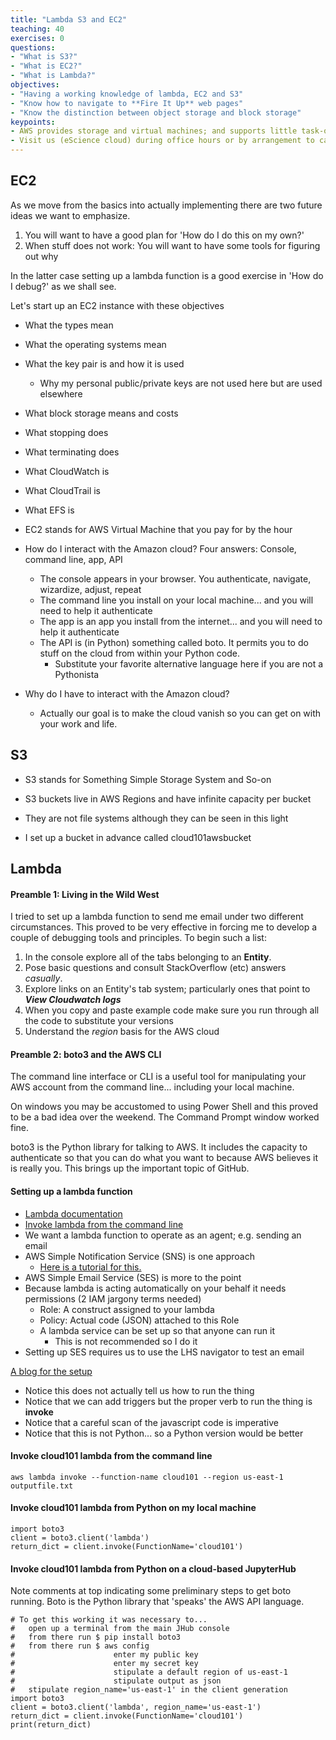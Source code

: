 ```yaml
---
title: "Lambda S3 and EC2"
teaching: 40
exercises: 0
questions:
- "What is S3?"
- "What is EC2?"
- "What is Lambda?"
objectives:
- "Having a working knowledge of lambda, EC2 and S3"
- "Know how to navigate to **Fire It Up** web pages"
- "Know the distinction between object storage and block storage"
keypoints:
- AWS provides storage and virtual machines; and supports little task-oriented creatures called Lambda functions
- Visit us (eScience cloud) during office hours or by arrangement to carry this further
---
```



## EC2


As we move from the basics into actually implementing there are two future ideas we want to emphasize.


1. You will want to have a good plan for 'How do I do this on my own?'
2. When stuff does not work: You will want to have some tools for figuring out why


In the latter case setting up a lambda function is a good exercise in 'How do I debug?' as we shall see.


Let's start up an EC2 instance with these objectives
- What the types mean
- What the operating systems mean
- What the key pair is and how it is used
  - Why my personal public/private keys are not used here but are used elsewhere
- What block storage means and costs
- What stopping does
- What terminating does
- What CloudWatch is
- What CloudTrail is
- What EFS is

- EC2 stands for AWS Virtual Machine that you pay for by the hour
- How do I interact with the Amazon cloud? Four answers: Console, command line, app, API
  - The console appears in your browser. You authenticate, navigate, wizardize, adjust, repeat
  - The command line you install on your local machine... and you will need to help it authenticate
  - The app is an app you install from the internet... and you will need to help it authenticate
  - The API is (in Python) something called boto. It permits you to do stuff on the cloud from within your Python code.
    - Substitute your favorite alternative language here if you are not a Pythonista
- Why do I have to interact with the Amazon cloud? 
  - Actually our goal is to make the cloud vanish so you can get on with your work and life. 


## S3


- S3 stands for Something Simple Storage System and So-on
- S3 buckets live in AWS Regions and have infinite capacity per bucket
- They are not file systems although they can be seen in this light


- I set up a bucket in advance called cloud101awsbucket


## Lambda


#### Preamble 1: Living in the Wild West

I tried to set up a lambda function to send me email under two different circumstances. This proved to be 
very effective in forcing me to develop a couple of debugging tools and principles. To begin such a list:


1. In the console explore all of the tabs belonging to an **Entity**. 
2. Pose basic questions and consult StackOverflow (etc) answers *casually*.
3. Explore links on an Entity's tab system; particularly ones that point to ***View Cloudwatch logs***
4. When you copy and paste example code make sure you run through all the code to substitute your versions
5. Understand the *region* basis for the AWS cloud


#### Preamble 2: boto3 and the AWS CLI


The command line interface or CLI is a useful tool for manipulating your AWS account from the
command line... including your local machine. 


On windows you may be accustomed to using Power Shell and this proved to be a bad idea over the weekend.
The Command Prompt window worked fine. 


boto3 is the Python library for talking to AWS. It includes the capacity to authenticate so that you
can do what you want to because AWS believes it is really you. This brings up the important topic
of GitHub.


#### Setting up a lambda function


- [Lambda documentation](http://boto3.readthedocs.io/en/latest/reference/services/lambda.html)
- [Invoke lambda from the command line](http://docs.aws.amazon.com/lambda/latest/dg/with-userapp-walkthrough-custom-events-invoke.html)
- We want a lambda function to operate as an agent; e.g. sending an email
- AWS Simple Notification Service (SNS) is one approach
  - [Here is a tutorial for this.](http://docs.aws.amazon.com/lambda/latest/dg/with-sns-example.html)
- AWS Simple Email Service (SES) is more to the point
- Because lambda is acting automatically on your behalf it needs permissions (2 IAM jargony terms needed)
  - Role: A construct assigned to your lambda
  - Policy: Actual code (JSON) attached to this Role
  - A lambda service can be set up so that anyone can run it 
    - This is not recommended so I do it
- Setting up SES requires us to use the LHS navigator to test an email


[A blog for the setup](http://www.wisdomofjim.com/blog/sending-an-email-from-aws-lambda-function-in-nodejs-with-aws-simple-email-service)


- Notice this does not actually tell us how to run the thing
- Notice that we can add triggers but the proper verb to run the thing is **invoke**
- Notice that a careful scan of the javascript code is imperative
- Notice that this is not Python... so a Python version would be better 


#### Invoke cloud101 lambda from the command line


```
aws lambda invoke --function-name cloud101 --region us-east-1 outputfile.txt
```


#### Invoke cloud101 lambda from Python on my local machine

```
import boto3
client = boto3.client('lambda')
return_dict = client.invoke(FunctionName='cloud101')
```


#### Invoke cloud101 lambda from Python on a cloud-based JupyterHub


Note comments at top indicating some preliminary steps to get boto running. 
Boto is the Python library that 'speaks' the AWS API language.


```
# To get this working it was necessary to...
#   open up a terminal from the main JHub console
#   from there run $ pip install boto3
#   from there run $ aws config
#                      enter my public key
#                      enter my secret key
#                      stipulate a default region of us-east-1
#                      stipulate output as json
#   stipulate region_name='us-east-1' in the client generation
import boto3
client = boto3.client('lambda', region_name='us-east-1')
return_dict = client.invoke(FunctionName='cloud101')
print(return_dict)
```



